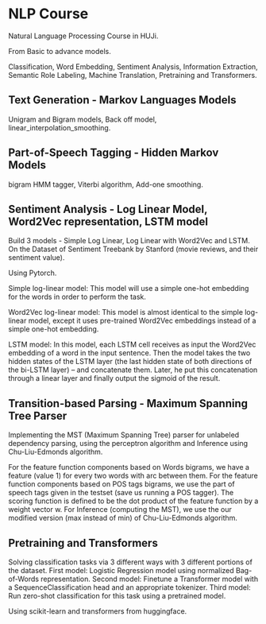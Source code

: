 # NLP Course
Natural Language Processing Course in HUJi.

From Basic to advance models.

Classification, Word Embedding, Sentiment Analysis, Information Extraction, Semantic Role Labeling, Machine Translation, Pretraining and Transformers.


## Text Generation - Markov Languages Models
Unigram and Bigram models, Back off model, linear_interpolation_smoothing.


## Part-of-Speech Tagging - Hidden Markov Models
bigram HMM tagger, Viterbi algorithm, Add-one smoothing.


## Sentiment Analysis - Log Linear Model, Word2Vec representation, LSTM model
Build 3 models - Simple Log Linear, Log Linear with Word2Vec and LSTM.
On the Dataset of Sentiment Treebank by Stanford (movie reviews, and their sentiment value).

Using Pytorch.

Simple log-linear model:
This model will use a simple one-hot embedding for the words in order to perform the task.

Word2Vec log-linear model:
This model is almost identical to the simple log-linear model, except it uses pre-trained
Word2Vec embeddings instead of a simple one-hot embedding.

LSTM model:
In this model, each LSTM cell receives as input the Word2Vec embedding of a word in the
input sentence. Then the model takes the two hidden states of the LSTM layer (the last hidden
state of both directions of the bi-LSTM layer) – and concatenate them. Later, he put this
concatenation through a linear layer and finally output the sigmoid of the result.


## Transition-based Parsing - Maximum Spanning Tree Parser
Implementing the MST (Maximum Spanning Tree) parser for unlabeled dependency parsing, using the perceptron algorithm and Inference using Chu-Liu-Edmonds algorithm.

For the feature function components based on Words bigrams, we have a feature (value 1) for every two words with arc between them.
For the feature function components based on POS tags bigrams, we use the part of speech tags given in the testset (save us running a POS tagger).
The scoring function is defined to be the dot product of the feature function by a weight vector w.
For Inference (computing the MST), we use the our modified version (max instead of min) of Chu-Liu-Edmonds algorithm.


## Pretraining and Transformers
Solving classification tasks via 3 different ways with 3 different portions of the dataset.
First model: Logistic Regression model using normalized Bag-of-Words representation.
Second model: Finetune a Transformer model with a SequenceClassification head and an appropriate tokenizer.
Third model: Run zero-shot classification for this task using a pretrained model.

Using scikit-learn and transformers from huggingface.
